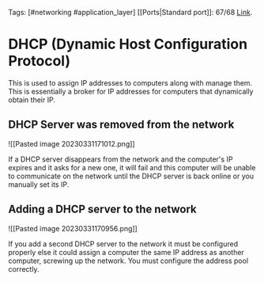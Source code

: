Tags: [#networking #application_layer]
[[Ports|Standard port]]: 67/68
[Link](https://en.wikipedia.org/wiki/Dynamic_Host_Configuration_Protocol).

# DHCP (Dynamic Host Configuration Protocol)

This is used to assign IP addresses to computers along with manage them. This is essentially a broker for IP addresses for computers that dynamically obtain their IP.

## DHCP Server was removed from the network

![[Pasted image 20230331171012.png]]

If a DHCP server disappears from the network and the computer's IP expires and it asks for a new one, it will fail and this computer will be unable to communicate on the network until the DHCP server is back online or you manually set its IP.

## Adding a DHCP server to the network

![[Pasted image 20230331170956.png]]

If you add a second DHCP server to the network it must be configured properly else it could assign a computer the same IP address as another computer, screwing up the network. You must configure the address pool correctly.
